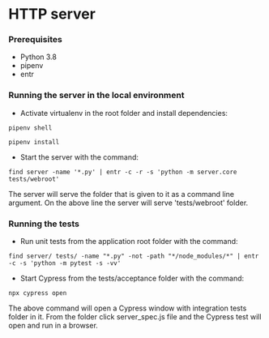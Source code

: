 # HTTP server

### Prerequisites
- Python 3.8
- pipenv
- entr

### Running the server in the local environment
- Activate virtualenv in the root folder and install dependencies:
```shell
pipenv shell

pipenv install
```
- Start the server with the command:
```shell
find server -name '*.py' | entr -c -r -s 'python -m server.core tests/webroot'
```
The server will serve the folder that is given to it as a command line argument. On the above line the server will serve 'tests/webroot' folder.

### Running the tests
- Run unit tests from the application root folder with the command:
```shell
find server/ tests/ -name "*.py" -not -path "*/node_modules/*" | entr -c -s 'python -m pytest -s -vv'
```
- Start Cypress from the tests/acceptance folder with the command:
```shell
npx cypress open
```
The above command will open a Cypress window with integration tests folder in it. From the folder click server_spec.js file and the Cypress test will open and run in a browser.
